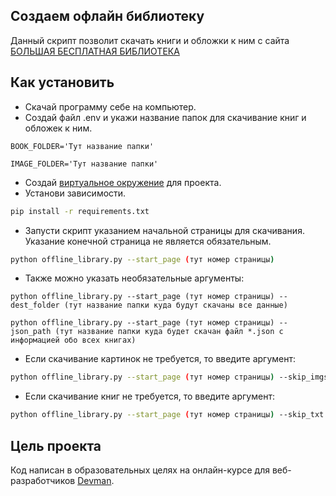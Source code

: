## Создаем офлайн библиотеку

Данный скрипт позволит скачать книги и обложки к ним с сайта [БОЛЬШАЯ БЕСПЛАТНАЯ БИБЛИОТЕКА](http://tululu.org)

## Как установить

- Скачай программу себе на компьютер.
- Создай файл .env и укажи название папок для скачивание книг и обложек к ним.
```buildoutcfg
BOOK_FOLDER='Тут название папки'
```
```buildoutcfg
IMAGE_FOLDER='Тут название папки'
```
- Создай [виртуальное окружение](https://python-scripts.com/virtualenv) для проекта.
- Установи зависимости.
```bash
pip install -r requirements.txt
```
- Запусти скрипт указанием начальной страницы для скачивания. Указание конечной страница не является обязательным.
```bash
python offline_library.py --start_page (тут номер страницы)
```
- Также можно указать необязательные аргументы:
```buildoutcfg
python offline_library.py --start_page (тут номер страницы) --dest_folder (тут название папки куда будут скачаны все данные)
```
```buildoutcfg
python offline_library.py --start_page (тут номер страницы) --json_path (тут название папки куда будет скачан файл *.json с информацией обо всех книгах)
```
- Если скачивание картинок не требуется, то введите аргумент:
```bash
python offline_library.py --start_page (тут номер страницы) --skip_imgs 
```
- Если скачивание книг не требуется, то введите аргумент:
```bash
python offline_library.py --start_page (тут номер страницы) --skip_txt 
```
## Цель проекта

Код написан в образовательных целях на онлайн-курсе для веб-разработчиков [Devman](https://dvmn.org).
